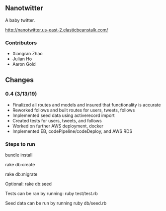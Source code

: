 ## Nanotwitter

A baby twitter.

http://nanotwitter.us-east-2.elasticbeanstalk.com/

### Contributors
- Xiangran Zhao
- Julian Ho
- Aaron Gold

## Changes

### 0.4 (3/13/19)

- Finalized all routes and models and insured that functionality is accurate
- Reworked follows and built routes for users, tweets, follows
- Implemented seed data using activerecord import
- Created tests for users, tweets, and follows
- Worked on further AWS deployment, docker
- Implemented EB, codePipeline/codeDeploy, and AWS RDS


### Steps to run

bundle install

rake db:create

rake db:migrate

Optional: rake db:seed

Tests can be ran by running:
ruby test/test.rb

Seed data can be run by running
ruby db/seed.rb

